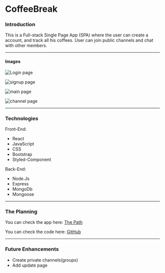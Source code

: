 # CoffeeBreak

### Introduction

This is a Full-stack Single Page App (SPA) where the user can create a account, and track all his coffees. User can join public channels and chat with other members. 

---

#### Images

![Login page]("https://imgur.com/a/5XY9brB")

![signup page]("https://imgur.com/W4Fv5pY")

![main page]("https://imgur.com/FD2TUQ7" )

![channel page]("https://imgur.com/0D2krrq")

---

### Technologies

Front-End:

-   React
-   JavaScript
-   CSS
-   Bootstrap
-   Styled-Component

Back-End:

-   Node.Js
-   Express
-   MongoDb
-   Mongoose

---

### The Planning

You can check the app here: [The Path](https://github.com/yasamanloghmani/CoffeeBreak-App)

You can check the code here: [GitHub](https://github.com/suzynakayama/the-path)

---


### Future Enhancements

-   Create private channels(groups)
-   Add update page


